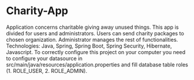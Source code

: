 # Charity-App
Application concerns charitable giving away unused things. This app is divided for users and administrators.
Users can send charity packages to chosen organization. Administrator manages the rest of functionalities.
Technologies: Java, Spring, Spring Boot, Spring Security, Hibernate, Javascript. To correctly configure this
project on your computer you need to configure your datasource in src/main/java/resources/application.properties
and fill database table roles (1. ROLE_USER, 2. ROLE_ADMIN).
